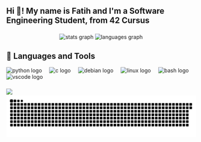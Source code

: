 <h2 align="left">Hi 👋! My name is Fatih and I'm a Software Engineering Student, from 42 Cursus</h2>

###

<div align="center">
  <img src="https://github-readme-stats.vercel.app/api?username=34-ata&hide_title=false&hide_rank=false&show_icons=true&include_all_commits=true&count_private=true&disable_animations=false&theme=dracula&locale=en&hide_border=false" height="150" alt="stats graph"  />
  <img src="https://github-readme-stats.vercel.app/api/top-langs?username=34-ata&locale=en&hide_title=false&layout=compact&card_width=320&langs_count=5&theme=tokyonights&hide_border=false" height="150" alt="languages graph"  />
</div>

###
<h2> 🧰 Languages and Tools </h2>
<div align="left">
  <img src="https://cdn.jsdelivr.net/gh/devicons/devicon/icons/python/python-original.svg" height="30" alt="python logo"  />
  <img width="12" />
  <img src="https://cdn.jsdelivr.net/gh/devicons/devicon/icons/c/c-original.svg" height="30" alt="c logo"  />
  <img width="12" />
  <img src="https://cdn.jsdelivr.net/gh/devicons/devicon/icons/debian/debian-original.svg" height="30" alt="debian logo"  />
  <img width="12" />
  <img src="https://cdn.jsdelivr.net/gh/devicons/devicon/icons/linux/linux-original.svg" height="30" alt="linux logo"  />
  <img width="12" />
  <img src="https://cdn.jsdelivr.net/gh/devicons/devicon/icons/bash/bash-original.svg" height="30" alt="bash logo"  />
  <img width="12" />
  <img src="https://cdn.jsdelivr.net/gh/devicons/devicon/icons/vscode/vscode-original.svg" height="30" alt="vscode logo"  />
</div>

###

![](https://komarev.com/ghpvc/?username=34-ata&style=for-the-badge)
![snake gif](https://github.com/34-ata/34-ata/blob/manual-run-output/only-svg/github-contribution-grid-snake-dark.svg)
